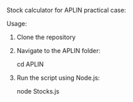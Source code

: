Stock calculator for APLIN practical case:

Usage:

1. Clone the repository
 
2. Navigate to the APLIN folder:

    cd APLIN

3. Run the script using Node.js:

    node Stocks.js